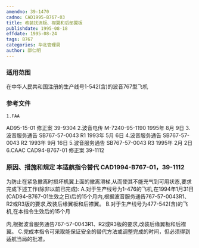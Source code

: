 ```yaml
---
amendno: 39-1470
cadno: CAD1995-B767-03
title: 改装扰流板、襟翼和后部翼板
publishdate: 1995-08-18
effdate: 1995-08-24
tags: B767
categories: 华北管理局
author: 邵仁明
---
```


### 适用范围 
在中华人民共和国注册的生产线号1-542(含)的波音767型飞机

### 参考文件
    1.FAA 
AD95-15-01 修正案 39-9304 
    2.波音电传 M-7240-95-1190 1995年 8月 9日
    3.波音服务通告 SB767-57-0043 R1 1993年 5月 6日
    4.波音服务通告 SB767-57-0043 R2 1993年 9月 16日
    5.波音服务通告 SB767-57-0043 R3 1995年 2月 2日
    6.CAAC CAD94-B767-01 修正案 39-1112


### 原因、措施和规定 本适航指令替代 CAD1994-B767-01，39-1112 
为防止在紧急撤离时损坏机翼上面的撤离滑梯,从而使其不能充气到可用状态,要求完成下述工作(除非以前已完成): 
    A.对于生产线号为1-476的飞机,在1994年1月31日(CAD94-B767-01生效之日)后的15个月内,根据波音服务通告767-57-0043R1、R2或R3版的要求,改装后缘翼板和后襟翼。 
    B.对于生产线号为477-542(含)的飞机,在本指令生效后的15个月
  
内,根据波音服务通告767-57-0043R1、R2或R3版的要求,改装后缘翼板和后襟翼。 
    C.完成本指令可采取能保证安全的替代方法或调整完成的时间，但必须得到适航当局的批准。
